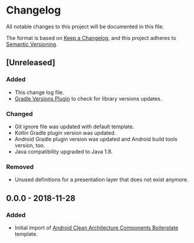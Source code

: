# Changelog
All notable changes to this project will be documented in this file.

The format is based on [Keep a Changelog](https://keepachangelog.com/en/1.0.0/),
and this project adheres to [Semantic Versioning](https://semver.org/spec/v2.0.0.html).

[//]: # (## [X.X.X] - YYYY-MM-DD)
[//]: # (### Changed)
[//]: # (- Add breaking changes!)
[//]: # (- Add changes.)
[//]: # (### Added)
[//]: # (- Add new things.)
[//]: # (### Removed)
[//]: # (- Add deprecated things.)
[//]: # (### Fixed)
[//]: # (- Add fixes.)

## [Unreleased]
### Added
- This change log file.
- [Gradle Versions Plugin](https://github.com/ben-manes/gradle-versions-plugin) to check for library versions updates.

### Changed
- Git ignore file was updated with default template.
- Kotlin Gradle plugin version was updated.
- Android Gradle plugin version was updated and Android build tools version, too.
- Java compatibility upgraded to Java 1.8.

### Removed
- Unused definitions for a presentation layer that does not exist anymore.

## 0.0.0 - 2018-11-28
### Added
- Initial import of [Android Clean Architecture Components Boilerplate](https://github.com/bufferapp/clean-architecture-koin-boilerplate) template.